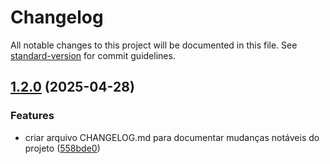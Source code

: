 # Changelog

All notable changes to this project will be documented in this file. See [standard-version](https://github.com/conventional-changelog/standard-version) for commit guidelines.

## [1.2.0](https://github.com/Joao-victor1416/projeto/compare/v1.1.0...v1.2.0) (2025-04-28)


### Features

* criar arquivo CHANGELOG.md para documentar mudanças notáveis do projeto ([558bde0](https://github.com/Joao-victor1416/projeto/commit/558bde073b244a4300146cb504105efda50eedf2))

